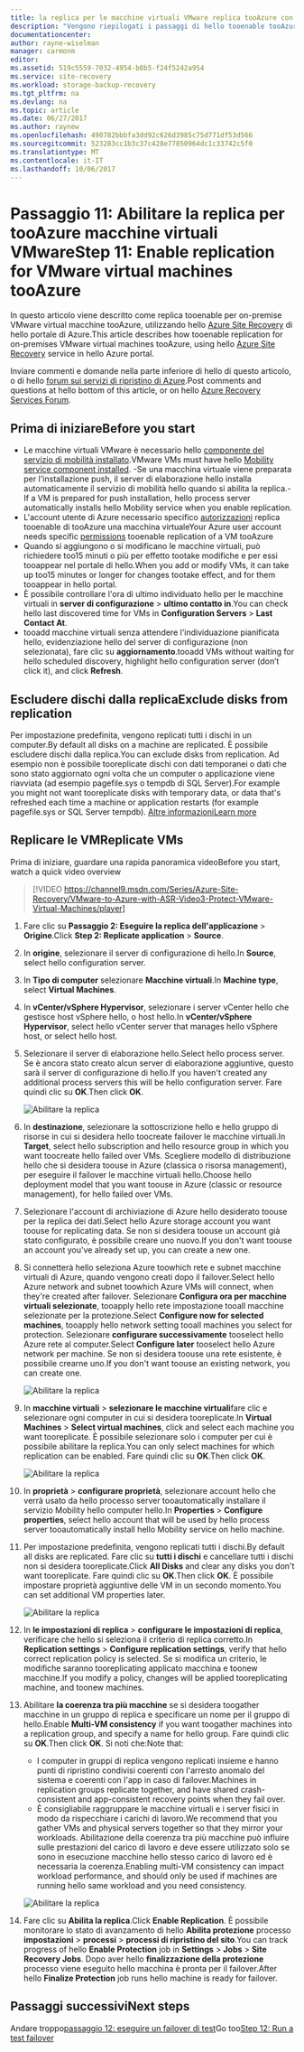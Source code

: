 ```yaml
---
title: la replica per le macchine virtuali VMware replica tooAzure con Azure Site Recovery aaaEnable | Documenti Microsoft
description: "Vengono riepilogati i passaggi di hello tooenable tooAzure di replica è necessario per le macchine virtuali VMware tramite il servizio di Azure Site Recovery hello"
documentationcenter: 
author: rayne-wiselman
manager: carmonm
editor: 
ms.assetid: 519c5559-7032-4954-b8b5-f24f5242a954
ms.service: site-recovery
ms.workload: storage-backup-recovery
ms.tgt_pltfrm: na
ms.devlang: na
ms.topic: article
ms.date: 06/27/2017
ms.author: raynew
ms.openlocfilehash: 490782bbbfa3dd92c626d3985c75d771df53d566
ms.sourcegitcommit: 523283cc1b3c37c428e77850964dc1c33742c5f0
ms.translationtype: MT
ms.contentlocale: it-IT
ms.lasthandoff: 10/06/2017
---
```

# <a name="step-11-enable-replication-for-vmware-virtual-machines-tooazure"></a><span data-ttu-id="35fd9-103">Passaggio 11: Abilitare la replica per tooAzure macchine virtuali VMware</span><span class="sxs-lookup"><span data-stu-id="35fd9-103">Step 11: Enable replication for VMware virtual machines tooAzure</span></span>


<span data-ttu-id="35fd9-104">In questo articolo viene descritto come replica tooenable per on-premise VMware virtual macchine tooAzure, utilizzando hello [Azure Site Recovery](site-recovery-overview.md) di hello portale di Azure.</span><span class="sxs-lookup"><span data-stu-id="35fd9-104">This article describes how tooenable replication for on-premises VMware virtual machines tooAzure, using hello [Azure Site Recovery](site-recovery-overview.md) service in hello Azure portal.</span></span>

<span data-ttu-id="35fd9-105">Inviare commenti e domande nella parte inferiore di hello di questo articolo, o di hello [forum sui servizi di ripristino di Azure](https://social.msdn.microsoft.com/forums/azure/home?forum=hypervrecovmgr).</span><span class="sxs-lookup"><span data-stu-id="35fd9-105">Post comments and questions at hello bottom of this article, or on hello [Azure Recovery Services Forum](https://social.msdn.microsoft.com/forums/azure/home?forum=hypervrecovmgr).</span></span>


## <a name="before-you-start"></a><span data-ttu-id="35fd9-106">Prima di iniziare</span><span class="sxs-lookup"><span data-stu-id="35fd9-106">Before you start</span></span>

- <span data-ttu-id="35fd9-107">Le macchine virtuali VMware è necessario hello [componente del servizio di mobilità installato](vmware-walkthrough-install-mobility.md).</span><span class="sxs-lookup"><span data-stu-id="35fd9-107">VMware VMs must have hello [Mobility service component installed](vmware-walkthrough-install-mobility.md).</span></span> <span data-ttu-id="35fd9-108">-Se una macchina virtuale viene preparata per l'installazione push, il server di elaborazione hello installa automaticamente il servizio di mobilità hello quando si abilita la replica.</span><span class="sxs-lookup"><span data-stu-id="35fd9-108">- If a VM is prepared for push installation, hello process server automatically installs hello Mobility service when you enable replication.</span></span>
- <span data-ttu-id="35fd9-109">L'account utente di Azure necessario specifico [autorizzazioni](site-recovery-role-based-linked-access-control.md#permissions-required-to-enable-replication-for-new-virtual-machines) replica tooenable di tooAzure una macchina virtuale</span><span class="sxs-lookup"><span data-stu-id="35fd9-109">Your Azure user account needs specific [permissions](site-recovery-role-based-linked-access-control.md#permissions-required-to-enable-replication-for-new-virtual-machines) tooenable replication of a VM tooAzure</span></span>
- <span data-ttu-id="35fd9-110">Quando si aggiungono o si modificano le macchine virtuali, può richiedere too15 minuti o più per effetto tootake modifiche e per essi tooappear nel portale di hello.</span><span class="sxs-lookup"><span data-stu-id="35fd9-110">When you add or modify VMs, it can take up too15 minutes or longer for changes tootake effect, and for them tooappear in hello portal.</span></span>
- <span data-ttu-id="35fd9-111">È possibile controllare l'ora di ultimo individuato hello per le macchine virtuali in **server di configurazione** > **ultimo contatto in**.</span><span class="sxs-lookup"><span data-stu-id="35fd9-111">You can check hello last discovered time for VMs in **Configuration Servers** > **Last Contact At**.</span></span>
- <span data-ttu-id="35fd9-112">tooadd macchine virtuali senza attendere l'individuazione pianificata hello, evidenziazione hello del server di configurazione (non selezionata), fare clic su **aggiornamento**.</span><span class="sxs-lookup"><span data-stu-id="35fd9-112">tooadd VMs without waiting for hello scheduled discovery, highlight hello configuration server (don’t click it), and click **Refresh**.</span></span>



## <a name="exclude-disks-from-replication"></a><span data-ttu-id="35fd9-113">Escludere dischi dalla replica</span><span class="sxs-lookup"><span data-stu-id="35fd9-113">Exclude disks from replication</span></span>

<span data-ttu-id="35fd9-114">Per impostazione predefinita, vengono replicati tutti i dischi in un computer.</span><span class="sxs-lookup"><span data-stu-id="35fd9-114">By default all disks on a machine are replicated.</span></span> <span data-ttu-id="35fd9-115">È possibile escludere dischi dalla replica.</span><span class="sxs-lookup"><span data-stu-id="35fd9-115">You can exclude disks from replication.</span></span> <span data-ttu-id="35fd9-116">Ad esempio non è possibile tooreplicate dischi con dati temporanei o dati che sono stato aggiornato ogni volta che un computer o applicazione viene riavviata (ad esempio pagefile.sys o tempdb di SQL Server).</span><span class="sxs-lookup"><span data-stu-id="35fd9-116">For example you might not want tooreplicate disks with temporary data, or data that's refreshed each time a machine or application restarts (for example pagefile.sys or SQL Server tempdb).</span></span> [<span data-ttu-id="35fd9-117">Altre informazioni</span><span class="sxs-lookup"><span data-stu-id="35fd9-117">Learn more</span></span>](site-recovery-exclude-disk.md)

## <a name="replicate-vms"></a><span data-ttu-id="35fd9-118">Replicare le VM</span><span class="sxs-lookup"><span data-stu-id="35fd9-118">Replicate VMs</span></span>

<span data-ttu-id="35fd9-119">Prima di iniziare, guardare una rapida panoramica video</span><span class="sxs-lookup"><span data-stu-id="35fd9-119">Before you start, watch a quick video overview</span></span>

>[!VIDEO https://channel9.msdn.com/Series/Azure-Site-Recovery/VMware-to-Azure-with-ASR-Video3-Protect-VMware-Virtual-Machines/player]

1. <span data-ttu-id="35fd9-120">Fare clic su **Passaggio 2: Eseguire la replica dell'applicazione** > **Origine**.</span><span class="sxs-lookup"><span data-stu-id="35fd9-120">Click **Step 2: Replicate application** > **Source**.</span></span>
2. <span data-ttu-id="35fd9-121">In **origine**, selezionare il server di configurazione di hello.</span><span class="sxs-lookup"><span data-stu-id="35fd9-121">In **Source**, select hello configuration server.</span></span>
3. <span data-ttu-id="35fd9-122">In **Tipo di computer** selezionare **Macchine virtuali**.</span><span class="sxs-lookup"><span data-stu-id="35fd9-122">In **Machine type**, select **Virtual Machines**.</span></span>
4. <span data-ttu-id="35fd9-123">In **vCenter/vSphere Hypervisor**, selezionare i server vCenter hello che gestisce host vSphere hello, o host hello.</span><span class="sxs-lookup"><span data-stu-id="35fd9-123">In **vCenter/vSphere Hypervisor**, select hello vCenter server that manages hello vSphere host, or select hello host.</span></span>
5. <span data-ttu-id="35fd9-124">Selezionare il server di elaborazione hello.</span><span class="sxs-lookup"><span data-stu-id="35fd9-124">Select hello process server.</span></span> <span data-ttu-id="35fd9-125">Se è ancora stato creato alcun server di elaborazione aggiuntive, questo sarà il server di configurazione di hello.</span><span class="sxs-lookup"><span data-stu-id="35fd9-125">If you haven't created any additional process servers this will be hello configuration server.</span></span> <span data-ttu-id="35fd9-126">Fare quindi clic su **OK**.</span><span class="sxs-lookup"><span data-stu-id="35fd9-126">Then click **OK**.</span></span>

    ![Abilitare la replica](./media/vmware-walkthrough-enable-replication/enable-replication2.png)

6. <span data-ttu-id="35fd9-128">In **destinazione**, selezionare la sottoscrizione hello e hello gruppo di risorse in cui si desidera hello toocreate failover le macchine virtuali.</span><span class="sxs-lookup"><span data-stu-id="35fd9-128">In **Target**, select hello subscription and hello resource group in which you want toocreate hello failed over VMs.</span></span> <span data-ttu-id="35fd9-129">Scegliere modello di distribuzione hello che si desidera toouse in Azure (classica o risorsa management), per eseguire il failover le macchine virtuali hello.</span><span class="sxs-lookup"><span data-stu-id="35fd9-129">Choose hello deployment model that you want toouse in Azure (classic or resource management), for hello failed over VMs.</span></span>


7. <span data-ttu-id="35fd9-130">Selezionare l'account di archiviazione di Azure hello desiderato toouse per la replica dei dati.</span><span class="sxs-lookup"><span data-stu-id="35fd9-130">Select hello Azure storage account you want toouse for replicating data.</span></span> <span data-ttu-id="35fd9-131">Se non si desidera toouse un account già stato configurato, è possibile creare uno nuovo.</span><span class="sxs-lookup"><span data-stu-id="35fd9-131">If you don't want toouse an account you've already set up, you can create a new one.</span></span>

8. <span data-ttu-id="35fd9-132">Si connetterà hello seleziona Azure toowhich rete e subnet macchine virtuali di Azure, quando vengono creati dopo il failover.</span><span class="sxs-lookup"><span data-stu-id="35fd9-132">Select hello Azure network and subnet toowhich Azure VMs will connect, when they're created after failover.</span></span> <span data-ttu-id="35fd9-133">Selezionare **Configura ora per macchine virtuali selezionate**, tooapply hello rete impostazione tooall macchine selezionate per la protezione.</span><span class="sxs-lookup"><span data-stu-id="35fd9-133">Select **Configure now for selected machines**, tooapply hello network setting tooall machines you select for protection.</span></span> <span data-ttu-id="35fd9-134">Selezionare **configurare successivamente** tooselect hello Azure rete al computer.</span><span class="sxs-lookup"><span data-stu-id="35fd9-134">Select **Configure later** tooselect hello Azure network per machine.</span></span> <span data-ttu-id="35fd9-135">Se non si desidera toouse una rete esistente, è possibile crearne uno.</span><span class="sxs-lookup"><span data-stu-id="35fd9-135">If you don't want toouse an existing network, you can create one.</span></span>

    ![Abilitare la replica](./media/vmware-walkthrough-enable-replication/enable-rep3.png)
9. <span data-ttu-id="35fd9-137">In **macchine virtuali** > **selezionare le macchine virtuali**fare clic e selezionare ogni computer in cui si desidera tooreplicate.</span><span class="sxs-lookup"><span data-stu-id="35fd9-137">In **Virtual Machines** > **Select virtual machines**, click and select each machine you want tooreplicate.</span></span> <span data-ttu-id="35fd9-138">È possibile selezionare solo i computer per cui è possibile abilitare la replica.</span><span class="sxs-lookup"><span data-stu-id="35fd9-138">You can only select machines for which replication can be enabled.</span></span> <span data-ttu-id="35fd9-139">Fare quindi clic su **OK**.</span><span class="sxs-lookup"><span data-stu-id="35fd9-139">Then click **OK**.</span></span>

    ![Abilitare la replica](./media/vmware-walkthrough-enable-replication/enable-replication5.png)
10. <span data-ttu-id="35fd9-141">In **proprietà** > **configurare proprietà**, selezionare account hello che verrà usato da hello processo server tooautomatically installare il servizio Mobility hello computer hello.</span><span class="sxs-lookup"><span data-stu-id="35fd9-141">In **Properties** > **Configure properties**, select hello account that will be used by hello process server tooautomatically install hello Mobility service on hello machine.</span></span>
11. <span data-ttu-id="35fd9-142">Per impostazione predefinita, vengono replicati tutti i dischi.</span><span class="sxs-lookup"><span data-stu-id="35fd9-142">By default all disks are replicated.</span></span> <span data-ttu-id="35fd9-143">Fare clic su **tutti i dischi** e cancellare tutti i dischi non si desidera tooreplicate.</span><span class="sxs-lookup"><span data-stu-id="35fd9-143">Click **All Disks** and clear any disks you don't want tooreplicate.</span></span> <span data-ttu-id="35fd9-144">Fare quindi clic su **OK**.</span><span class="sxs-lookup"><span data-stu-id="35fd9-144">Then click **OK**.</span></span> <span data-ttu-id="35fd9-145">È possibile impostare proprietà aggiuntive delle VM in un secondo momento.</span><span class="sxs-lookup"><span data-stu-id="35fd9-145">You can set additional VM properties later.</span></span>

    ![Abilitare la replica](./media/vmware-walkthrough-enable-replication/enable-replication6.png)
11. <span data-ttu-id="35fd9-147">In **le impostazioni di replica** > **configurare le impostazioni di replica**, verificare che hello si seleziona il criterio di replica corretto.</span><span class="sxs-lookup"><span data-stu-id="35fd9-147">In **Replication settings** > **Configure replication settings**, verify that hello correct replication policy is selected.</span></span> <span data-ttu-id="35fd9-148">Se si modifica un criterio, le modifiche saranno tooreplicating applicato macchina e toonew macchine.</span><span class="sxs-lookup"><span data-stu-id="35fd9-148">If you modify a policy, changes will be applied tooreplicating machine, and toonew machines.</span></span>
12. <span data-ttu-id="35fd9-149">Abilitare **la coerenza tra più macchine** se si desidera toogather macchine in un gruppo di replica e specificare un nome per il gruppo di hello.</span><span class="sxs-lookup"><span data-stu-id="35fd9-149">Enable **Multi-VM consistency** if you want toogather machines into a replication group, and specify a name for hello group.</span></span> <span data-ttu-id="35fd9-150">Fare quindi clic su **OK**.</span><span class="sxs-lookup"><span data-stu-id="35fd9-150">Then click **OK**.</span></span> <span data-ttu-id="35fd9-151">Si noti che:</span><span class="sxs-lookup"><span data-stu-id="35fd9-151">Note that:</span></span>

    * <span data-ttu-id="35fd9-152">I computer in gruppi di replica vengono replicati insieme e hanno punti di ripristino condivisi coerenti con l'arresto anomalo del sistema e coerenti con l'app in caso di failover.</span><span class="sxs-lookup"><span data-stu-id="35fd9-152">Machines in replication groups replicate together, and have shared crash-consistent and app-consistent recovery points when they fail over.</span></span>
    * <span data-ttu-id="35fd9-153">È consigliabile raggruppare le macchine virtuali e i server fisici in modo da rispecchiare i carichi di lavoro.</span><span class="sxs-lookup"><span data-stu-id="35fd9-153">We recommend that you gather VMs and physical servers together so that they mirror your workloads.</span></span> <span data-ttu-id="35fd9-154">Abilitazione della coerenza tra più macchine può influire sulle prestazioni del carico di lavoro e deve essere utilizzato solo se sono in esecuzione macchine hello stesso carico di lavoro ed è necessaria la coerenza.</span><span class="sxs-lookup"><span data-stu-id="35fd9-154">Enabling multi-VM consistency can impact workload performance, and should only be used if machines are running hello same workload and you need consistency.</span></span>

    ![Abilitare la replica](./media/vmware-walkthrough-enable-replication/enable-replication7.png)
13. <span data-ttu-id="35fd9-156">Fare clic su **Abilita la replica**.</span><span class="sxs-lookup"><span data-stu-id="35fd9-156">Click **Enable Replication**.</span></span> <span data-ttu-id="35fd9-157">È possibile monitorare lo stato di avanzamento di hello **Abilita protezione** processo **impostazioni** > **processi** > **processi di ripristino del sito**.</span><span class="sxs-lookup"><span data-stu-id="35fd9-157">You can track progress of hello **Enable Protection** job in **Settings** > **Jobs** > **Site Recovery Jobs**.</span></span> <span data-ttu-id="35fd9-158">Dopo aver hello **finalizzazione della protezione** processo viene eseguito hello macchina è pronta per il failover.</span><span class="sxs-lookup"><span data-stu-id="35fd9-158">After hello **Finalize Protection** job runs hello machine is ready for failover.</span></span>

## <a name="next-steps"></a><span data-ttu-id="35fd9-159">Passaggi successivi</span><span class="sxs-lookup"><span data-stu-id="35fd9-159">Next steps</span></span>

<span data-ttu-id="35fd9-160">Andare troppo[passaggio 12: eseguire un failover di test](vmware-walkthrough-test-failover.md)</span><span class="sxs-lookup"><span data-stu-id="35fd9-160">Go too[Step 12: Run a test failover](vmware-walkthrough-test-failover.md)</span></span>
